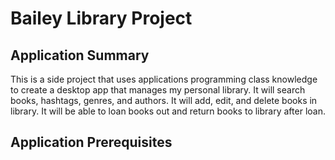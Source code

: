 # Bailey Library Project
## Application Summary
This is a side project that uses applications programming class knowledge to create a desktop app that manages my personal library.  It will search books, hashtags, genres, and authors.  It will add, edit, and delete books in library. It will be able to loan books out and return books to library after loan.
## Application Prerequisites
